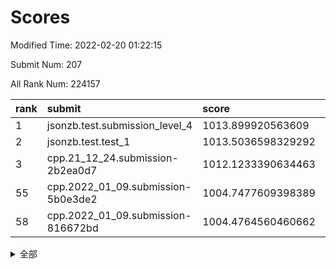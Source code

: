 # Scores

Modified Time: 2022-02-20 01:22:15

Submit Num: 207

All Rank Num: 224157

| rank |               submit               |       score        |       sigma        | pk_num |
| :--- | :--------------------------------- | :----------------- | :----------------- | :----- |
| 1    | jsonzb.test.submission_level_4     | 1013.899920563609  | 0.7927095588762652 | 4323   |
| 2    | jsonzb.test.test_1                 | 1013.5036598329292 | 0.8197899783427153 | 4330   |
| 3    | cpp.21_12_24.submission-2b2ea0d7   | 1012.1233390634463 | 0.7888551953282439 | 4326   |
| 55   | cpp.2022_01_09.submission-5b0e3de2 | 1004.7477609398389 | 0.710808043055725  | 4331   |
| 58   | cpp.2022_01_09.submission-816672bd | 1004.4764560460662 | 0.7356431156184633 | 4331   |


<details>
<summary>全部</summary>

| rank |                 submit                 |       score        |       sigma        | pk_num |
| :--- | :------------------------------------- | :----------------- | :----------------- | :----- |
| 1    | jsonzb.test.submission_level_4         | 1013.899920563609  | 0.7927095588762652 | 4323   |
| 2    | jsonzb.test.test_1                     | 1013.5036598329292 | 0.8197899783427153 | 4330   |
| 3    | cpp.21_12_24.submission-2b2ea0d7       | 1012.1233390634463 | 0.7888551953282439 | 4326   |
| 4    | gobigger.level_3.submission_level_3_33 | 1011.8950784171761 | 0.8027556878444813 | 4327   |
| 5    | gobigger.level_3.submission_level_3_38 | 1011.2093668610094 | 0.7536215951452151 | 4331   |
| 6    | gobigger.level_3.submission_level_3_6  | 1011.1660487005474 | 0.7602641989621454 | 4329   |
| 7    | gobigger.level_3.submission_level_3_44 | 1011.0282209479346 | 0.7609059955782591 | 4330   |
| 8    | gobigger.level_3.submission_level_3_1  | 1011.0216095387221 | 0.7642119001829126 | 4332   |
| 9    | gobigger.level_3.submission_level_3_2  | 1010.8575765725178 | 0.7507161201811821 | 4337   |
| 10   | gobigger.level_3.submission_level_3_8  | 1010.7598838159943 | 0.7600625180846448 | 4333   |
| 11   | gobigger.level_3.submission_level_3_36 | 1010.7402338231557 | 0.772201329261832  | 4336   |
| 12   | gobigger.level_3.submission_level_3_32 | 1010.6359653448857 | 0.7624075239397968 | 4329   |
| 13   | gobigger.level_3.submission_level_3_16 | 1010.6139689352152 | 0.7733330103022285 | 4333   |
| 14   | gobigger.level_3.submission_level_3_47 | 1010.5982524516036 | 0.7745979076396353 | 4334   |
| 15   | gobigger.level_3.submission_level_3_4  | 1010.5973843293168 | 0.7893822783020704 | 4331   |
| 16   | gobigger.level_3.submission_level_3_25 | 1010.588761731231  | 0.766622163312998  | 4337   |
| 17   | gobigger.level_3.submission_level_3_22 | 1010.5035603955278 | 0.757138112799789  | 4330   |
| 18   | gobigger.level_3.submission_level_3_48 | 1010.4609774064419 | 0.7590301744300514 | 4329   |
| 19   | gobigger.level_3.submission_level_3_10 | 1010.4365611171773 | 0.7459158929591669 | 4334   |
| 20   | gobigger.level_3.submission_level_3_24 | 1010.3767870254206 | 0.771404703371742  | 4328   |
| 21   | gobigger.level_3.submission_level_3_37 | 1010.3567158902234 | 0.7351750829855535 | 4326   |
| 22   | gobigger.level_3.submission_level_3_15 | 1010.2847369828023 | 0.7638161595746564 | 4327   |
| 23   | gobigger.level_3.submission_level_3_11 | 1010.2111586086513 | 0.7488609761341916 | 4329   |
| 24   | gobigger.level_3.submission_level_3_5  | 1010.1579515759748 | 0.7619226200712593 | 4336   |
| 25   | gobigger.level_3.submission_level_3_12 | 1010.1344225692935 | 0.7498583055020722 | 4335   |
| 26   | gobigger.level_3.submission_level_3_13 | 1010.109323017981  | 0.7707064661516794 | 4332   |
| 27   | gobigger.level_3.submission_level_3_39 | 1010.0650114520773 | 0.7639498517681842 | 4334   |
| 28   | gobigger.level_3.submission_level_3_35 | 1010.0554032786819 | 0.7617472216864664 | 4333   |
| 29   | gobigger.level_3.submission_level_3_21 | 1010.0018697605332 | 0.7627793613042653 | 4334   |
| 30   | gobigger.level_3.submission_level_3_42 | 1009.9786764624945 | 0.7459491681346988 | 4331   |
| 31   | gobigger.level_3.submission_level_3_49 | 1009.9237401790592 | 0.7421187618248014 | 4329   |
| 32   | gobigger.level_3.submission_level_3_19 | 1009.765737410168  | 0.7802950819715129 | 4326   |
| 33   | gobigger.level_3.submission_level_3_7  | 1009.753871533066  | 0.7473366860774954 | 4332   |
| 34   | gobigger.level_3.submission_level_3_31 | 1009.743231904745  | 0.762209496318552  | 4334   |
| 35   | gobigger.level_3.submission_level_3_9  | 1009.7265683197373 | 0.749802541601997  | 4332   |
| 36   | gobigger.level_3.submission_level_3_46 | 1009.7229380660735 | 0.7603568320435423 | 4329   |
| 37   | gobigger.level_3.submission_level_3_45 | 1009.6747421403602 | 0.7465170062906097 | 4334   |
| 38   | gobigger.level_3.submission_level_3_40 | 1009.6424121547573 | 0.7481386791747998 | 4335   |
| 39   | gobigger.level_3.submission_level_3_34 | 1009.5357217403177 | 0.7612634871745396 | 4336   |
| 40   | gobigger.level_3.submission_level_3_17 | 1009.5034653045483 | 0.7395368863934104 | 4334   |
| 41   | gobigger.level_3.submission_level_3_27 | 1009.4879873576352 | 0.7556387633846797 | 4335   |
| 42   | gobigger.level_3.submission_level_3_23 | 1009.35857007208   | 0.7563705800549737 | 4329   |
| 43   | gobigger.level_3.submission_level_3_0  | 1009.3337496959114 | 0.7728484845013287 | 4331   |
| 44   | gobigger.level_3.submission_level_3_3  | 1009.3249115305847 | 0.746783551777612  | 4330   |
| 45   | gobigger.level_3.submission_level_3_30 | 1009.2078389670852 | 0.7607486721183623 | 4334   |
| 46   | gobigger.level_3.submission_level_3_18 | 1009.1719689658186 | 0.7672169267909681 | 4329   |
| 47   | gobigger.level_3.submission_level_3_41 | 1009.0218094535294 | 0.7758289338116714 | 4333   |
| 48   | gobigger.level_3.submission_level_3_20 | 1008.9761928248658 | 0.7540532016195083 | 4333   |
| 49   | gobigger.level_3.submission_level_3_26 | 1008.9421382208991 | 0.7427486971852745 | 4336   |
| 50   | gobigger.level_3.submission_level_3_28 | 1008.8557708042084 | 0.7650164850699901 | 4330   |
| 51   | gobigger.level_3.submission_level_3_14 | 1008.658109328661  | 0.7411214347026706 | 4332   |
| 52   | gobigger.level_3.submission_level_3_29 | 1008.3164280646323 | 0.7499624575265533 | 4335   |
| 53   | gobigger.level_3.submission_level_3_43 | 1007.9382406482923 | 0.75124036243785   | 4330   |
| 54   | gobigger.level_1.submission_level_1_29 | 1005.1750016774664 | 0.7253694618740057 | 4331   |
| 55   | cpp.2022_01_09.submission-5b0e3de2     | 1004.7477609398389 | 0.710808043055725  | 4331   |
| 56   | gobigger.level_1.submission_level_1_34 | 1004.6216854373907 | 0.714529852989489  | 4330   |
| 57   | gobigger.level_1.submission_level_1_9  | 1004.4791344984314 | 0.7070545873847536 | 4331   |
| 58   | cpp.2022_01_09.submission-816672bd     | 1004.4764560460662 | 0.7356431156184633 | 4331   |
| 59   | gobigger.level_1.submission_level_1_6  | 1004.3434901863382 | 0.7199196244219225 | 4333   |
| 60   | gobigger.level_1.submission_level_1_36 | 1004.2463822812168 | 0.711290384159621  | 4329   |
| 61   | gobigger.level_1.submission_level_1_23 | 1004.1248537657079 | 0.7218738277031091 | 4328   |
| 62   | gobigger.level_1.submission_level_1_47 | 1004.0944888870517 | 0.7196531273229595 | 4332   |
| 63   | gobigger.level_1.submission_level_1_43 | 1004.0578276370236 | 0.7185468842861265 | 4334   |
| 64   | gobigger.level_1.submission_level_1_11 | 1003.983330127312  | 0.7152471738356224 | 4335   |
| 65   | gobigger.level_1.submission_level_1_13 | 1003.9380517078567 | 0.7355049528108422 | 4337   |
| 66   | gobigger.level_1.submission_level_1_8  | 1003.8061713970673 | 0.7087124658393121 | 4335   |
| 67   | gobigger.level_1.submission_level_1_4  | 1003.8056179068486 | 0.7152715462249948 | 4335   |
| 68   | gobigger.level_1.submission_level_1_15 | 1003.7250485135917 | 0.7136272469923928 | 4334   |
| 69   | gobigger.level_1.submission_level_1_37 | 1003.7177398228166 | 0.7158630392014035 | 4330   |
| 70   | gobigger.level_1.submission_level_1_40 | 1003.694185468794  | 0.7105316166036489 | 4332   |
| 71   | gobigger.level_1.submission_level_1_24 | 1003.6702078809898 | 0.7167146368977054 | 4332   |
| 72   | gobigger.level_1.submission_level_1_32 | 1003.6646391402105 | 0.714165332861385  | 4331   |
| 73   | gobigger.level_1.submission_level_1_33 | 1003.6607737415031 | 0.7157195069444869 | 4331   |
| 74   | gobigger.level_1.submission_level_1_2  | 1003.5699051053432 | 0.7180011029258857 | 4332   |
| 75   | gobigger.level_1.submission_level_1_21 | 1003.5318417137045 | 0.7224406598634947 | 4330   |
| 76   | gobigger.level_1.submission_level_1_17 | 1003.4645244203133 | 0.7169019935797684 | 4331   |
| 77   | gobigger.level_1.submission_level_1_44 | 1003.4501382021236 | 0.7071667365901221 | 4331   |
| 78   | gobigger.level_1.submission_level_1_7  | 1003.4468684201061 | 0.712541511042     | 4337   |
| 79   | gobigger.level_1.submission_level_1_1  | 1003.3440100236461 | 0.7150681180984123 | 4332   |
| 80   | gobigger.level_1.submission_level_1_14 | 1003.334047196857  | 0.7123097856867419 | 4325   |
| 81   | gobigger.level_1.submission_level_1_0  | 1003.3329125116757 | 0.7225811865617355 | 4335   |
| 82   | gobigger.level_1.submission_level_1_38 | 1003.2890661451082 | 0.7039205777935836 | 4331   |
| 83   | gobigger.level_1.submission_level_1_42 | 1003.2799787786843 | 0.7214568380299673 | 4334   |
| 84   | gobigger.level_1.submission_level_1_12 | 1003.2526800371227 | 0.7252709499067478 | 4332   |
| 85   | gobigger.level_1.submission_level_1_22 | 1003.2017614543971 | 0.7084416198873962 | 4327   |
| 86   | gobigger.level_1.submission_level_1_28 | 1003.1426495994444 | 0.7088399352117967 | 4333   |
| 87   | gobigger.level_1.submission_level_1_10 | 1003.0697725515441 | 0.7069728728224595 | 4332   |
| 88   | gobigger.level_1.submission_level_1_19 | 1002.9933591220555 | 0.7183988575328295 | 4330   |
| 89   | gobigger.level_1.submission_level_1_27 | 1002.9860688171378 | 0.7208923029769695 | 4326   |
| 90   | gobigger.level_1.submission_level_1_25 | 1002.9470150357704 | 0.7087043602592112 | 4338   |
| 91   | gobigger.level_1.submission_level_1_16 | 1002.8094001946743 | 0.710086451140533  | 4326   |
| 92   | gobigger.level_1.submission_level_1_39 | 1002.7873144578723 | 0.7195212443320929 | 4332   |
| 93   | gobigger.level_1.submission_level_1_41 | 1002.7265027134503 | 0.7089160290321169 | 4327   |
| 94   | gobigger.level_1.submission_level_1_45 | 1002.600238282838  | 0.7062557232285933 | 4329   |
| 95   | gobigger.level_1.submission_level_1_35 | 1002.5200549967824 | 0.7055018461554265 | 4334   |
| 96   | gobigger.level_1.submission_level_1_48 | 1002.3070756500745 | 0.7048257515347978 | 4334   |
| 97   | gobigger.level_1.submission_level_1_26 | 1002.2846629285149 | 0.7126397698936204 | 4331   |
| 98   | gobigger.level_1.submission_level_1_3  | 1002.2579360868484 | 0.7106693815272539 | 4334   |
| 99   | gobigger.level_1.submission_level_1_30 | 1002.2476102409438 | 0.7152357307167704 | 4333   |
| 100  | gobigger.level_1.submission_level_1_31 | 1002.2037463718979 | 0.7139449773905987 | 4332   |
| 101  | gobigger.level_1.submission_level_1_20 | 1002.046442908686  | 0.7129332764771917 | 4333   |
| 102  | gobigger.level_1.submission_level_1_46 | 1002.0121159175246 | 0.7199296261024    | 4332   |
| 103  | gobigger.level_1.submission_level_1_18 | 1001.9645836770994 | 0.7144250200752095 | 4330   |
| 104  | gobigger.level_1.submission_level_1_5  | 1001.6665171667084 | 0.7210213591879266 | 4334   |
| 105  | gobigger.level_1.submission_level_1_49 | 1001.4136486091472 | 0.704210248797203  | 4333   |
| 106  | gobigger.random.submission_random_21   | 998.0736523667349  | 0.7125810612545632 | 4334   |
| 107  | gobigger.random.submission_random_42   | 997.4858962966769  | 0.7111213509562071 | 4331   |
| 108  | gobigger.random.submission_random_28   | 997.4296432102013  | 0.7089084959229752 | 4331   |
| 109  | gobigger.random.submission_random_23   | 997.3469707567045  | 0.7032344313939609 | 4335   |
| 110  | gobigger.random.submission_random_32   | 997.2538055460989  | 0.7024111963466912 | 4329   |
| 111  | gobigger.random.submission_random_37   | 996.6160391393793  | 0.7175795949512269 | 4326   |
| 112  | gobigger.random.submission_random_17   | 996.5172012105983  | 0.7016846288343573 | 4330   |
| 113  | gobigger.random.submission_random_43   | 996.5094325368602  | 0.7121458895188018 | 4334   |
| 114  | gobigger.random.submission_random_10   | 996.484924932714   | 0.7116949122368943 | 4338   |
| 115  | gobigger.random.submission_random_29   | 996.4802876976322  | 0.7131984012811673 | 4333   |
| 116  | gobigger.random.submission_random_24   | 996.4765681442827  | 0.7153929429420142 | 4332   |
| 117  | gobigger.random.submission_random_3    | 996.4382681992439  | 0.6995168279798087 | 4330   |
| 118  | gobigger.random.submission_random_14   | 996.3412675567308  | 0.7049160154097842 | 4335   |
| 119  | gobigger.random.submission_random_33   | 996.2889447065605  | 0.7175888585086906 | 4334   |
| 120  | gobigger.random.submission_random_13   | 996.2080711690012  | 0.7055957953554629 | 4339   |
| 121  | gobigger.random.submission_random_48   | 996.1413181061456  | 0.7289870571532663 | 4327   |
| 122  | gobigger.random.submission_random_47   | 996.1380056582068  | 0.7115119000101745 | 4330   |
| 123  | gobigger.random.submission_random_2    | 996.0818550257329  | 0.7154644059431842 | 4331   |
| 124  | gobigger.random.submission_random_12   | 996.0667148946394  | 0.7282919501817422 | 4333   |
| 125  | gobigger.random.submission_random_27   | 996.0587725707859  | 0.7255847018555609 | 4329   |
| 126  | gobigger.random.submission_random_36   | 996.0319238078308  | 0.717572709927549  | 4332   |
| 127  | gobigger.random.submission_random_8    | 996.0315550595317  | 0.7214452482351104 | 4335   |
| 128  | gobigger.random.submission_random_4    | 995.9896426323932  | 0.7155732990979095 | 4331   |
| 129  | gobigger.random.submission_random_35   | 995.954044822652   | 0.7101489911411306 | 4333   |
| 130  | gobigger.random.submission_random_44   | 995.9007710467646  | 0.7066281344524077 | 4334   |
| 131  | gobigger.random.submission_random_19   | 995.9005431711435  | 0.7105160075842769 | 4328   |
| 132  | gobigger.random.submission_random_1    | 995.8042139856827  | 0.7176024745509639 | 4331   |
| 133  | gobigger.random.submission_random_41   | 995.7759501401449  | 0.7032592252065574 | 4333   |
| 134  | gobigger.random.submission_random_6    | 995.728227306431   | 0.7077765890316844 | 4330   |
| 135  | gobigger.random.submission_random_45   | 995.7173156126056  | 0.7212385368863494 | 4329   |
| 136  | gobigger.random.submission_random_25   | 995.6665366639635  | 0.7268698559097483 | 4335   |
| 137  | gobigger.random.submission_random_46   | 995.6568847181561  | 0.7123195149701352 | 4328   |
| 138  | gobigger.random.submission_random_20   | 995.6543925536419  | 0.7114497942861313 | 4333   |
| 139  | gobigger.random.submission_random_31   | 995.6467726998538  | 0.7083075011853891 | 4330   |
| 140  | gobigger.random.submission_random_30   | 995.6271653273001  | 0.7314817685930037 | 4330   |
| 141  | gobigger.random.submission_random_5    | 995.5669420539784  | 0.7162793497726209 | 4334   |
| 142  | gobigger.random.submission_random_22   | 995.5379010668935  | 0.7251082640865683 | 4332   |
| 143  | gobigger.random.submission_random_11   | 995.4760377812645  | 0.707982715293733  | 4332   |
| 144  | gobigger.random.submission_random_34   | 995.4750677810175  | 0.6972706704575397 | 4330   |
| 145  | gobigger.random.submission_random_39   | 995.4718429851537  | 0.714665991359826  | 4329   |
| 146  | gobigger.random.submission_random_38   | 995.4628208684451  | 0.6997243663909829 | 4329   |
| 147  | gobigger.random.submission_random_7    | 995.4558477753648  | 0.711128065332018  | 4332   |
| 148  | gobigger.random.submission_random_49   | 995.3880522128638  | 0.7212334004126403 | 4334   |
| 149  | gobigger.random.submission_random_15   | 995.3715297943666  | 0.7082071518987785 | 4332   |
| 150  | gobigger.random.submission_random_40   | 995.3307496949705  | 0.7159308834257628 | 4334   |
| 151  | gobigger.random.submission_random_26   | 995.3028162359419  | 0.7235903517285303 | 4331   |
| 152  | gobigger.random.submission_random_18   | 995.0639471122938  | 0.7170572039660635 | 4332   |
| 153  | gobigger.random.submission_random_16   | 994.8775402997187  | 0.7173318308629439 | 4333   |
| 154  | gobigger.random.submission_random_0    | 994.4014274338057  | 0.7202413713004445 | 4330   |
| 155  | gobigger.random.submission_random_9    | 994.3642327050364  | 0.724899506970182  | 4326   |
| 156  | gobigger.level_2.submission_level_2_37 | 994.206225465769   | 0.7332099152916199 | 4329   |
| 157  | gobigger.level_2.submission_level_2_17 | 993.9531781187654  | 0.7323438438480252 | 4332   |
| 158  | gobigger.level_2.submission_level_2_28 | 993.9217700036119  | 0.7231510118418765 | 4330   |
| 159  | gobigger.level_2.submission_level_2_24 | 993.2785280197667  | 0.7389118008706898 | 4329   |
| 160  | gobigger.level_2.submission_level_2_13 | 993.2565681914091  | 0.7521836700345452 | 4330   |
| 161  | gobigger.level_2.submission_level_2_10 | 993.2414608664427  | 0.7353179337020791 | 4327   |
| 162  | gobigger.level_2.submission_level_2_38 | 993.22963820849    | 0.7428889911337898 | 4334   |
| 163  | gobigger.level_2.submission_level_2_47 | 992.9098906139579  | 0.7490541170865941 | 4331   |
| 164  | gobigger.level_2.submission_level_2_8  | 992.856371838495   | 0.7340502750407887 | 4332   |
| 165  | gobigger.level_2.submission_level_2_11 | 992.8350949803089  | 0.7444098774044551 | 4333   |
| 166  | gobigger.level_2.submission_level_2_49 | 992.8219875697256  | 0.7523749567111825 | 4335   |
| 167  | gobigger.level_2.submission_level_2_20 | 992.6917415080062  | 0.7718601954963469 | 4332   |
| 168  | gobigger.level_2.submission_level_2_7  | 992.5528497504633  | 0.7405042323257542 | 4333   |
| 169  | gobigger.level_2.submission_level_2_31 | 992.5177946784789  | 0.7384406585057106 | 4330   |
| 170  | gobigger.level_2.submission_level_2_26 | 992.4649790101345  | 0.7448399808311539 | 4335   |
| 171  | gobigger.level_2.submission_level_2_3  | 992.4599042463119  | 0.7467342322492136 | 4334   |
| 172  | gobigger.level_2.submission_level_2_2  | 992.3632511760101  | 0.7392665787420801 | 4328   |
| 173  | gobigger.level_2.submission_level_2_34 | 992.3381994819575  | 0.7282563105176993 | 4332   |
| 174  | gobigger.level_2.submission_level_2_30 | 992.3262713640632  | 0.7497922960866847 | 4333   |
| 175  | gobigger.level_2.submission_level_2_23 | 992.322758772614   | 0.7358573175942702 | 4331   |
| 176  | gobigger.level_2.submission_level_2_15 | 992.2952786694862  | 0.750380602179947  | 4333   |
| 177  | gobigger.level_2.submission_level_2_40 | 992.2910631042914  | 0.7475708295938256 | 4331   |
| 178  | gobigger.level_2.submission_level_2_4  | 992.2677456564644  | 0.7451459889076817 | 4333   |
| 179  | gobigger.level_2.submission_level_2_44 | 992.2338322939221  | 0.7443857850496163 | 4329   |
| 180  | gobigger.level_2.submission_level_2_12 | 992.1907616332724  | 0.7565348638762182 | 4329   |
| 181  | gobigger.level_2.submission_level_2_43 | 992.1442646407169  | 0.74149917746025   | 4327   |
| 182  | gobigger.level_2.submission_level_2_22 | 992.0692264087462  | 0.7678695626706025 | 4328   |
| 183  | gobigger.level_2.submission_level_2_6  | 992.0533499882512  | 0.7457097192505349 | 4330   |
| 184  | gobigger.level_2.submission_level_2_33 | 992.0300671318295  | 0.7612908225812018 | 4333   |
| 185  | gobigger.level_2.submission_level_2_19 | 992.0077240892724  | 0.7479354323411858 | 4338   |
| 186  | gobigger.level_2.submission_level_2_36 | 991.9106361289292  | 0.7574525431426179 | 4333   |
| 187  | gobigger.level_2.submission_level_2_32 | 991.8071677840228  | 0.7582081855208928 | 4332   |
| 188  | gobigger.level_2.submission_level_2_18 | 991.7537821764481  | 0.763174861471266  | 4327   |
| 189  | gobigger.level_2.submission_level_2_46 | 991.7250164726113  | 0.7311289882242902 | 4332   |
| 190  | gobigger.level_2.submission_level_2_9  | 991.6367124507096  | 0.7498027326330583 | 4327   |
| 191  | gobigger.level_2.submission_level_2_42 | 991.572501542841   | 0.7563516953010632 | 4330   |
| 192  | gobigger.level_2.submission_level_2_41 | 991.5154892646965  | 0.7422366505566282 | 4328   |
| 193  | gobigger.level_2.submission_level_2_35 | 991.4317733123149  | 0.7545490571256251 | 4328   |
| 194  | gobigger.level_2.submission_level_2_39 | 991.4224946669696  | 0.7407709565270855 | 4330   |
| 195  | gobigger.level_2.submission_level_2_27 | 991.3999977571957  | 0.7538811570947598 | 4332   |
| 196  | gobigger.level_2.submission_level_2_48 | 991.3169202821865  | 0.7657391489300676 | 4330   |
| 197  | gobigger.level_2.submission_level_2_1  | 991.2244475587274  | 0.7516247230780385 | 4331   |
| 198  | gobigger.level_2.submission_level_2_21 | 991.1604980429396  | 0.7635857841725497 | 4333   |
| 199  | gobigger.level_2.submission_level_2_25 | 991.1142603680337  | 0.7614500445573941 | 4331   |
| 200  | gobigger.level_2.submission_level_2_14 | 991.0358792477014  | 0.7428257112609866 | 4330   |
| 201  | gobigger.level_2.submission_level_2_0  | 990.7354724454827  | 0.7510972478241775 | 4332   |
| 202  | gobigger.level_2.submission_level_2_16 | 990.5686546252703  | 0.7633752686749005 | 4331   |
| 203  | gobigger.level_2.submission_level_2_29 | 990.4825501725267  | 0.7577681203479376 | 4334   |
| 204  | gobigger.level_2.submission_level_2_5  | 989.9580078909783  | 0.7681374050820569 | 4333   |
| 205  | gobigger.level_2.submission_level_2_45 | 989.7882236914519  | 0.7832944572305088 | 4334   |
| 206  | gobigger.none.submission_none_0        | 978.3988669881016  | 1.3133429074175325 | 4326   |
| 207  | gobigger.none.submission_none_1        | 977.8555787847483  | 1.274104312035867  | 4337   |

</details>